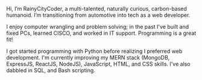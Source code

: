 Hi, I’m RainyCityCoder, a multi-talented, naturally curious, carbon-based humanoid. I’m transitioning from automotive into tech as a web developer.

I enjoy computer wrangling and problem solving; in the past I've built and fixed PCs, learned CISCO, and worked in IT support. Programming is a great fit!

I got started programming with Python before realizing I preferred web development. I'm currently improving my MERN stack (MongoDB, ExpressJS, ReactJS, NodeJS), JavaScript, HTML, and CSS skills. I've also dabbled in SQL, and Bash scripting.

<!---
RainyCityDiver/RainyCityDiver is a ✨ special ✨ repository because its `README.md` (this file) appears on your GitHub profile.
You can click the Preview link to take a look at your changes.
--->
